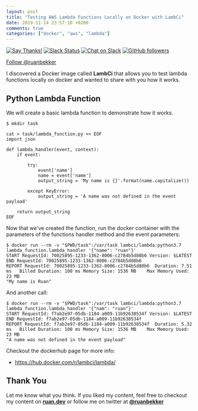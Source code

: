 ```yaml
---
layout: post
title: "Testing AWS Lambda Functions Locally on Docker with LambCi"
date: 2019-11-14 23:57:10 +0200
comments: true
categories: ["docker", "aws", "lambda"]
---
```


[![Say Thanks!](https://img.shields.io/badge/Say%20Thanks-!-1EAEDB.svg)](https://saythanks.io/to/ruanbekker) [![Slack Status](https://linux-hackers-slack.herokuapp.com/badge.svg)](https://linux-hackers-slack.herokuapp.com/) [![Chat on Slack](https://img.shields.io/badge/chat-on_slack-orange.svg)](https://linux-hackers.slack.com/) [![GitHub followers](https://img.shields.io/github/followers/ruanbekker.svg?label=Follow&style=social)](https://github.com/ruanbekker)

<a href="https://twitter.com/ruanbekker?ref_src=twsrc%5Etfw" class="twitter-follow-button" data-show-count="false">Follow @ruanbekker</a><script async src="https://platform.twitter.com/widgets.js" charset="utf-8"></script>

I discovered a Docker image called **LambCi** that allows you to test lambda functions locally on docker and wanted to share with you how it works.

## Python Lambda Function

We will create a basic lambda function to demonstrate how it works.

```
$ mkdir task

cat > task/lambda_function.py << EOF
import json

def lambda_handler(event, context):
    if event:

        try:
            event['name']
            name = event['name']
            output_string = 'My name is {}'.format(name.capitalize())

        except KeyError:
            output_string = 'A name was not defined in the event payload'

    return output_string
EOF
```

Now that we've created the function, run the docker container with the parameters of the functions handler method and the event parameters:

```
$ docker run --rm -v "$PWD/task":/var/task lambci/lambda:python3.7 lambda_function.lambda_handler '{"name": "ruan"}'
START RequestId: 70025895-1233-1362-8006-c2784b5d80b6 Version: $LATEST
END RequestId: 70025895-1233-1362-8006-c2784b5d80b6
REPORT RequestId: 70025895-1233-1362-8006-c2784b5d80b6	Duration: 7.51 ms	Billed Duration: 100 ms	Memory Size: 1536 MB	Max Memory Used: 23 MB
"My name is Ruan"
```

And another call:

```
$ docker run --rm -v "$PWD/task":/var/task lambci/lambda:python3.7 lambda_function.lambda_handler '{"nam": "ruan"}'
START RequestId: f7ab2e97-05db-1184-a009-11b92638534f Version: $LATEST
END RequestId: f7ab2e97-05db-1184-a009-11b92638534f
REPORT RequestId: f7ab2e97-05db-1184-a009-11b92638534f	Duration: 5.32 ms	Billed Duration: 100 ms	Memory Size: 1536 MB	Max Memory Used: 23 MB
"A name was not defined in the event payload"
```

Checkout the dockerhub page for more info:
- https://hub.docker.com/r/lambci/lambda/

## Thank You

Let me know what you think. If you liked my content, feel free to checkout my content on **[ruan.dev](https://ruan.dev/)** or follow me on twitter at **[@ruanbekker](https://twitter.com/ruanbekker)**

<center><script type='text/javascript' src='https://ko-fi.com/widgets/widget_2.js'></script><script type='text/javascript'>kofiwidget2.init('Buy Me a Coffee', '#46b798', 'A6423ZIQ');kofiwidget2.draw();</script></center>
